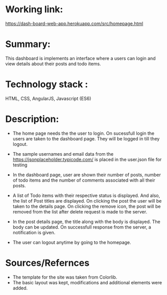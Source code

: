 # Working link: 
https://dash-board-web-app.herokuapp.com/src/homepage.html

# Summary:
This dashboard is implements an interface where a users can login and view
details about their posts and todo items.

# Technology stack :  
HTML, CSS, AngularJS, Javascript (ES6)

# Description:
- The home page needs the the user to login. On sucessfull login the users are taken to the dashboard page. They will be logged in till they logout.

- The sample usernames and email data from the  https://jsonplaceholder.typicode.com/ is placed in the user.json file for testing

- In the dashboard page, user are shown their number of posts, number of todo items and the number of comments associated with all their posts.

- A list of Todo items with their respective status is displayed. And also, the list of Post titles are displayed. On clicking the post the user will be taken to the details page.
On clicking the remove icon, the post will be removed from the list after delete request is made to the server.

- In the post details page, the title along with the body is displayed. The body can be updated. On successfull response from the server, a notification is given.

- The user can logout anytime by going to the homepage.

# Sources/Refernces
- The template for the site was taken from Colorlib.
- The basic layout was kept, modifications and additional elements were added.